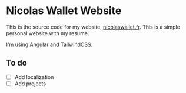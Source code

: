 # Nicolas Wallet Website

This is the source code for my website, [nicolaswallet.fr](https://nicolaswallet.fr).
This is a simple personal website with my resume.

I'm using Angular and TailwindCSS.

## To do

- [ ] Add localization
- [ ] Add projects
